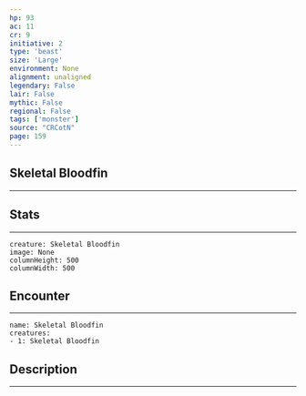 ```yaml
---
hp: 93
ac: 11
cr: 9
initiative: 2
type: 'beast'    
size: 'Large'
environment: None
alignment: unaligned
legendary: False
lair: False
mythic: False
regional: False
tags: ['monster']
source: "CRCotN"
page: 159
---
```


## Skeletal Bloodfin
---



## Stats
---

```statblock
creature: Skeletal Bloodfin
image: None
columnHeight: 500
columnWidth: 500
```

## Encounter
---

```encounter-table
name: Skeletal Bloodfin
creatures:
- 1: Skeletal Bloodfin
```

## Description
---




